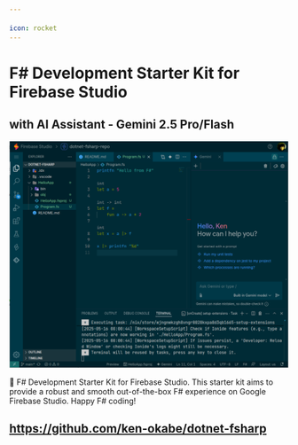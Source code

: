 ```yaml
---

icon: rocket
---
```


# F# Development Starter Kit for Firebase Studio

## with AI Assistant - Gemini 2.5 Pro/Flash

![image](https://raw.githubusercontent.com/ken-okabe/web-images5/main/img_1747382683637.png)

🚀 F# Development Starter Kit for Firebase Studio. This starter kit aims to provide a robust and smooth out-of-the-box F# experience on Google Firebase Studio. Happy F# coding!

## https://github.com/ken-okabe/dotnet-fsharp